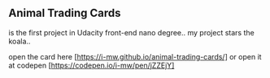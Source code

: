 ## Animal Trading Cards
is the first project in Udacity front-end nano degree..
my project stars the koala..

open the card here 
[https://i-mw.github.io/animal-trading-cards/]
or open it at codepen
[https://codepen.io/i-mw/pen/jZZEjY]
